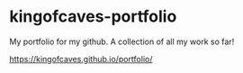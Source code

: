 # kingofcaves-portfolio
 My portfolio for my github. A collection of all my work so far!

 https://kingofcaves.github.io/portfolio/